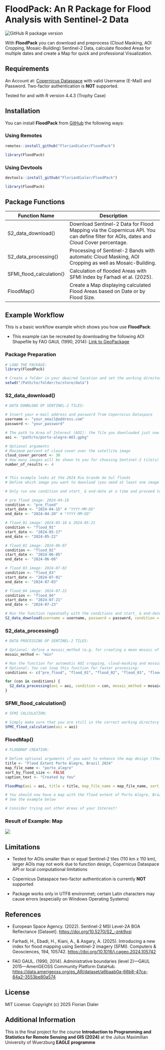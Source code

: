 
<!-- README.md is generated from README.Rmd. Please edit that file -->

# FloodPack: An R Package for Flood Analysis with Sentinel-2 Data

<img src="https://img.shields.io/github/r-package/v/FlorianDialer/FloodPack" alt="GitHub R package version"/>

With **FloodPack** you can download and preprocess (Cloud Masking, AOI
Cropping, Mosaic-Building) Sentinel-2 Data, calculate flooded Areas for
multiple dates and create a Map for quick and professional
Visualization.

## Requirements

An Account at: [Copernicus Dataspace](https://dataspace.copernicus.eu/)
with valid Username (E-Mail) and Password. Two-factor authentication is
**NOT** supported.

Tested for and with R version 4.4.3 (Trophy Case)

## Installation

You can install **FloodPack** from [GitHub](https://github.com/) the
following ways:

### Using Remotes

``` r
remotes::install_github("FlorianDialer/FloodPack")

library(FloodPack)
```

### Using Devtools

``` r
devtools::install_github("FlorianDialer/FloodPack")

library(FloodPack)
```

## Package Functions

| **Function Name** | **Description** |
|----|----|
| S2_data_download() | Download Sentinel-2 Data for Flood Mapping via the Copernicus API. You can define filter for AOIs, dates and Cloud Cover percentage. |
| S2_data_processing() | Processing of Sentinel-2 Bands with automatic Cloud Masking, AOI Cropping as well as Mosaic-Building. |
| SFMI_flood_calculation() | Calculation of flooded Areas with SFMI Index by Farhadi et al. (2025). |
| FloodMap() | Create a Map displaying calculated Flood Areas based on Date or by Flood Size. |

## Example Workflow

This is a basic workflow example which shows you how use **FloodPack**:

- This example can be recreated by downloading the following AOI
  Shapefile by FAO GAUL (1990, 2014): [Link to
  GeoPackage](https://1drv.ms/u/c/1bda63fd85cbfc63/EXSrkHSO-6dFuGRboezatA0BkoMTTt4wqjtwuER4nhD0mw?e=GPJsa2)

### Package Preparation

``` r
# LOAD THE PACKAGE:
library(FloodPack)

# Create a folder in your deaired location and set the working directory to it
setwd("/Path/to/folder/to/store/data")
```

### S2_data_download()

``` r
# DATA DOWNLOAD OF SENTINEL-2 TILES:

# Insert your e-mail address and password from Copernicus Dataspace
username <- "your_email@address.com"
password <- "your_password"

# The path to Area of Interest (AOI): the file you downloaded just now
aoi <- "path/to/porto-alegre-AOI.gpkg"

# Optional arguments
# Maximum percent of cloud cover over the satellite image
cloud_cover_percent <- 30
# How many images will be shown to you for choosing Sentinel-2 tile(s)
number_of_results <- 4


# This example looks at the 2024 Rio Grande do Sul floods 
# Define which image you want to download (you need at least one image as a "pre_flood" and a "flood_xx" raster generally)

# Only run one condition and start_ & end-date at a time and proceed to run S2_data_download() repeatedly to download the correct tiles

# pre_flood image: 2024-04-18
condition <- "pre_flood"
start_date <- "2024-04-15" # "YYYY-MM-DD"
end_date <- "2024-04-20" # "YYYY-MM-DD"

# flood_01 image: 2024-05-18 & 2024-05-21
condition <- "flood_01"
start_date <- "2024-05-17"
end_date <- "2024-05-22"

# flood_02 image: 2024-06-07
condition <- "flood_02"
start_date <- "2024-06-05"
end_date <- "2024-06-08"

# flood_03 image: 2024-07-02
condition <- "flood_03"
start_date <- "2024-07-01"
end_date <- "2024-07-03"

# flood_04 image: 2024-07-22
condition <- "flood_04"
start_date <- "2024-07-21"
end_date <- "2024-07-23"

# Run the function repeatedly with the conditions and start_ & end-date to download the correctly dated tiles
S2_data_download(username = username, password = password, condition = condition, start_date = start_date, end_date = end_date, aoi = aoi, cloud_cover_percent = cloud_cover_percent, number_of_results = number_of_results)
```

### S2_data_processing()

``` r
# DATA PROCESSING OF SENTINEL-2 TILES:

# Optional: define a mosaic_method (e.g. for creating a mean mosaic of a "pre_flood" raster), Default: minimum values get chosen for most effectively removing cloud artifacts, for more options check out the help page
mosaic_method <- "min"

# Run the function for automatic AOI cropping, cloud-masking and mosaic creation (if necessary)
# Optional: You can loop this function for faster processing:
conditions <- c("pre_flood", "flood_01", "flood_02", "flood_03", "flood_04")

for (con in conditions) {
  S2_data_processing(aoi = aoi, condition = con, mosaic_method = mosaic_method)
}
```

### SFMI_flood_calculation()

``` r
# SFMI CALCULATION:

# Simply make sure that you are still in the correct working directory and you can run the next function for calculating flood areas; otherwise specify function argument "path_to_rasters"
SFMI_flood_calculation(aoi = aoi)
```

### FloodMap()

``` r
# FLOODMAP CREATION:

# Define optional arguments if you want to enhance the map design (there are more than displayed here)
title <- "Flood Extent Porto Alegre, Brazil 2024"
map_file_name <- "porto_alegre"
sort_by_flood_size <- FALSE
caption_text <- "Created by You"

FloodMap(aoi = aoi, title = title, map_file_name = map_file_name, sort_by_flood_size = sort_by_flood_size, caption_text = caption_text)

# You should now have a map with the flood extent of Porto Alegre, Brazil 2024 in your working directory flood_map folder
# See the example below

# Consider trying out other Areas of your Interest!
```

### Result of Example: Map

![](example_images/porto_alegre.png)

## Limitations

- Tested for AOIs smaller than or equal Sentinel-2 tiles (110 km x 110
  km), larger AOIs may not work due to function design, Copernicus
  Dataspace API or local computational limitations

- Copernicus Dataspace two-factor authentication is currently **NOT**
  supported

- Package works only in UTF8 environmet; certain Latin characters may
  cause errors (especially on Windows Operating Systems)

## References

- European Space Agency. (2022). Sentinel-2 MSI Level-2A BOA Reflectance
  \[Dataset\]. <https://doi.org/10.5270/S2_-znk9xsj>

- Farhadi, H., Ebadi, H., Kiani, A., & Asgary, A. (2025). Introducing a
  new index for flood mapping using Sentinel-2 imagery (SFMI). Computers
  & Geosciences, 194, 105742.
  <https://doi.org/10.1016/j.cageo.2024.105742>

- FAO GAUL. (1990, 2014). Administrative boundaries (level 2)—GAUL
  2015—AmeriGEOSS Community Platform DataHub.
  <https://data.amerigeoss.org/es_AR/dataset/a6baab0a-66b8-47ca-84a2-3553be80a574>

## License

MIT License: Copyright (c) 2025 Florian Dialer

## Additional Information

This is the final project for the course **Introduction to Programming
and Statistics for Remote Sensing and GIS (2024)** at the Julius
Maximilian University of Wuerzburg **EAGLE programme**
